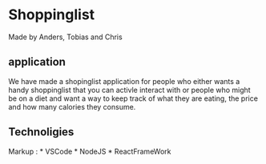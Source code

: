 # Shoppinglist

Made by Anders, Tobias and Chris


## application
We have made a shopinglist application for people who either wants a handy shoppinglist that you can activle interact with or people who might be on a diet and want a way to keep track of what they are eating, the price and how many calories they consume. 


## Technoligies
Markup : * VSCode
          * NodeJS
          * ReactFrameWork

